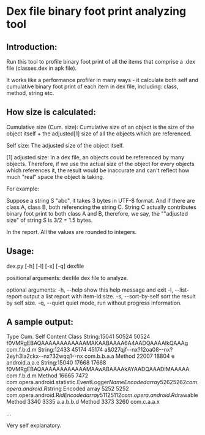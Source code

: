 # Dex file binary foot print analyzing tool 
Introduction:
-------------

Run this tool to profile binary foot print of all the items that comprise
a .dex file (classes.dex in apk file).

It works like a performance profiler in many ways - it calculate both
self and cumulative binary foot print of each item in dex file, including:
class, method, string etc.

How size is calculated:
----------------------

Cumulative size (Cum. size): Cumulative size of an object is the size of the
object itself + the adjusted[1] size of all the objects which are referenced.

Self size: The adjusted size of the object itself.

[1] adjusted size:
In a dex file, an objects could be referenced by many objects. Therefore, if
we use the actual size of the object for every objects which references it,
the result would be inaccurate and can't reflect how much "real" space the 
object is taking.

For example:

Suppose a string S "abc", it takes 3 bytes in UTF-8 format. And if there are
class A, class B, both referencing the string C. String C actually contributes
binary foot print to both class A and B, therefore, we say, the ""adjusted size"
of string S is 3/2 = 1.5 bytes.

In the report. All the values are rounded to integers.

Usage:
------

dex.py [-h] [-l] [-s] [-q] dexfile

positional arguments:
  dexfile             dex file to analyze.

optional arguments:
  -h, --help          show this help message and exit
  -l, --list-report   output a list report with item-id:size.
  -s, --sort-by-self  sort the result by self size.
  -q, --quiet         quiet mode, run without progress information.

A sample output:
----------------

Type                Cum.      Self      Content                                                     Class
String:15041        50524     50524     f0VMRgEBAQAAAAAAAAAAAAMAKAABAAAA6A4AADQAAAAIkQAAAg          com.f.b.d.m
String:12433        45174     45174     a&027qjf--nx?12oa08--nx?2eyh3la2ckx--nx?32wqq1--nx          com.b.b.a.a
Method              22007     18804     e                                                           android.a.a.e
String:15040        17668     17668     f0VMRgEBAQAAAAAAAAAAAAMAAwABAAAAkAYAADQAAADIMAAAAA          com.f.b.d.m
Method              16665     7472      <clinit>                                                    com.opera.android.statistic.EventLogger$Name
Encoded array       5262      5262                                                                  com.opera.android.R$string
Encoded array       5252      5252                                                                  com.opera.android.R$id
Encoded array       5112      5112                                                                  com.opera.android.R$drawable
Method              3340      3335      <clinit>                                                    a.a.b.b.d
Method              3373      3260      <clinit>                                                    com.c.a.a.x

...

Very self explanatory.


 
